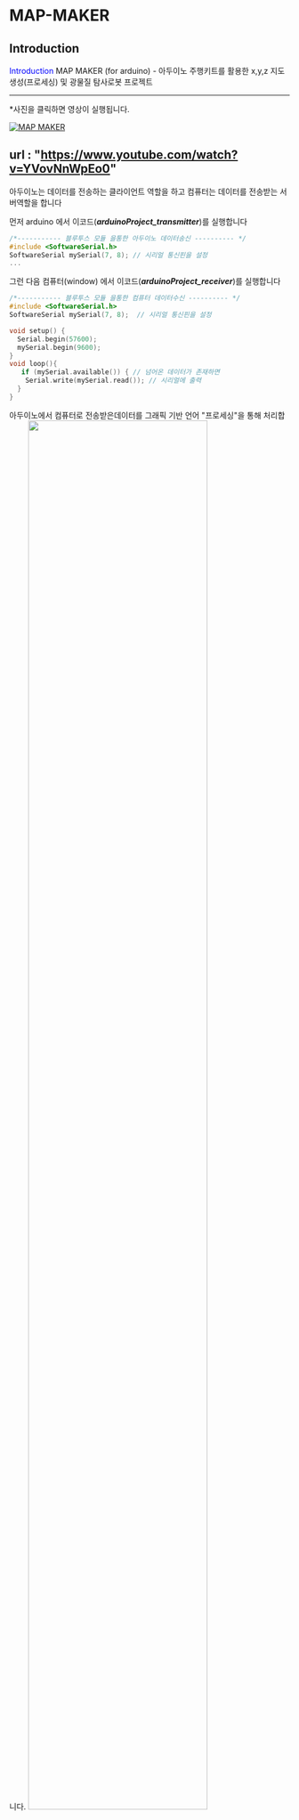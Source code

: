 # MAP-MAKER

## __Introduction__
<span style="color:blue"> Introduction </span>
MAP MAKER (for arduino) - 아두이노 주행키트를 활용한 x,y,z  지도생성(프로세싱) 및 광물질 탐사로봇 프로젝트

------------

*사진을 클릭하면 영상이 실행됩니다.

[![MAP MAKER](https://img.youtube.com/vi/YVovNnWpEo0/0.jpg )](https://www.youtube.com/watch?v=YVovNnWpEo0)


url : "https://www.youtube.com/watch?v=YVovNnWpEo0"
------------

아두이노는 데이터를 전송하는 클라이언트 역할을 하고 
컴퓨터는 데이터를 전송받는 서버역할을 합니다

먼저 arduino 에서 이코드(___arduinoProject_transmitter___)를 실행합니다 

```c++
/*----------- 블루투스 모듈 을통한 아두이노 데이터송신 ---------- */
#include <SoftwareSerial.h>
SoftwareSerial mySerial(7, 8); // 시리얼 통신핀을 설정
...

```

그런 다음 컴퓨터(window) 에서 이코드(___arduinoProject_receiver___)를 실행합니다
```c++
/*----------- 블루투스 모듈 을통한 컴퓨터 데이터수신 ---------- */
#include <SoftwareSerial.h> 
SoftwareSerial mySerial(7, 8);  // 시리얼 통신핀을 설정

void setup() {
  Serial.begin(57600);                               
  mySerial.begin(9600); 
}
void loop(){
   if (mySerial.available()) { // 넘어온 데이터가 존재하면
    Serial.write(mySerial.read()); // 시리얼에 출력
  }
}
```

아두이노에서 컴퓨터로 전송받은데이터를 그래픽 기반 언어 "프로세싱"을 통해 처리합니다.
<img src="https://user-images.githubusercontent.com/46067837/102790986-ab945c80-43e9-11eb-808f-54fa050bc617.png" width="80%">
